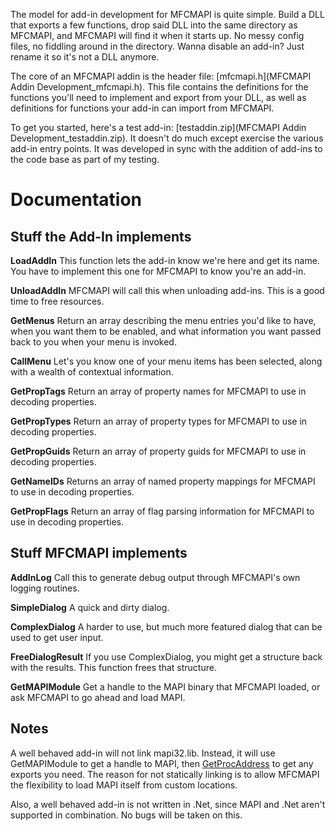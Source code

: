 The model for add-in development for MFCMAPI is quite simple. Build a DLL that exports a few functions, drop said DLL into the same directory as MFCMAPI, and MFCMAPI will find it when it starts up. No messy config files, no fiddling around in the directory. Wanna disable an add-in? Just rename it so it's not a DLL anymore.

The core of an MFCMAPI addin is the header file: [mfcmapi.h](MFCMAPI Addin Development_mfcmapi.h). This file contains the definitions for the functions you'll need to implement and export from your DLL, as well as definitions for functions your add-in can import from MFCMAPI.

To get you started, here's a test add-in: [testaddin.zip](MFCMAPI Addin Development_testaddin.zip). It doesn't do much except exercise the various add-in entry points. It was developed in sync with the addition of add-ins to the code base as part of my testing.

# Documentation
## Stuff the Add-In implements
**LoadAddIn**
This function lets the add-in know we're here and get its name. You have to implement this one for MFCMAPI to know you're an add-in.

**UnloadAddIn**
MFCMAPI will call this when unloading add-ins. This is a good time to free resources.

**GetMenus**
Return an array describing the menu entries you'd like to have, when you want them to be enabled, and what information you want passed back to you when your menu is invoked.

**CallMenu**
Let's you know one of your menu items has been selected, along with a wealth of contextual information.

**GetPropTags**
Return an array of property names for MFCMAPI to use in decoding properties.

**GetPropTypes**
Return an array of property types for MFCMAPI to use in decoding properties.

**GetPropGuids**
Return an array of property guids for MFCMAPI to use in decoding properties.

**GetNameIDs**
Returns an array of named property mappings for MFCMAPI to use in decoding properties.

**GetPropFlags**
Return an array of flag parsing information for MFCMAPI to use in decoding properties.

## Stuff MFCMAPI implements
**AddInLog**
Call this to generate debug output through MFCMAPI's own logging routines.

**SimpleDialog**
A quick and dirty dialog.

**ComplexDialog**
A harder to use, but much more featured dialog that can be used to get user input.

**FreeDialogResult**
If you use ComplexDialog, you might get a structure back with the results. This function frees that structure.

**GetMAPIModule**
Get a handle to the MAPI binary that MFCMAPI loaded, or ask MFCMAPI to go ahead and load MAPI.

## Notes
A well behaved add-in will not link mapi32.lib. Instead, it will use GetMAPIModule to get a handle to MAPI, then [GetProcAddress](http://msdn2.microsoft.com/en-us/library/ms683212.aspx) to get any exports you need. The reason for not statically linking is to allow MFCMAPI the flexibility to load MAPI itself from custom locations.

Also, a well behaved add-in is not written in .Net, since MAPI and .Net aren't supported in combination. No bugs will be taken on this.